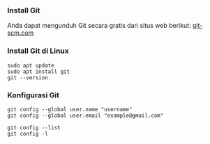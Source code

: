 ### Install Git
Anda dapat mengunduh Git secara gratis dari situs web berikut: [git-scm.com](https://www.git-scm.com/)

### Install Git di Linux
```
sudo apt update
sudo apt install git
git --version
```
### Konfigurasi Git
```
git config --global user.name "username"
git config --global user.email "example@gmail.com"

git config --list
git config -l
```